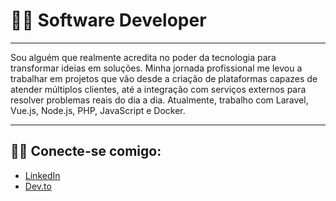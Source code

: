 # 👨‍💻 Software Developer

---

Sou alguém que realmente acredita no poder da tecnologia para transformar ideias em soluções. Minha jornada profissional me levou a trabalhar em projetos que vão desde a criação de plataformas capazes de atender múltiplos clientes, até a integração com serviços externos para resolver problemas reais do dia a dia. Atualmente, trabalho com Laravel, Vue.js, Node.js, PHP, JavaScript e Docker.

---

## 🧑‍💻 Conecte-se comigo:

- [LinkedIn](https://www.linkedin.com/in/carlos-viana-563999293/)
- [Dev.to](https://dev.to/carloseduardoalvesviana)


